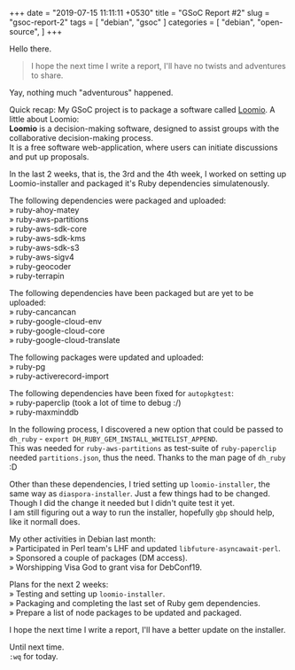 +++
date = "2019-07-15 11:11:11 +0530"
title = "GSoC Report #2"
slug = "gsoc-report-2"
tags = [
    "debian",
    "gsoc"
]
categories = [
    "debian",
    "open-source",
]
+++

Hello there.

> I hope the next time I write a report, I'll have no twists and adventures to share.  

Yay, nothing much "adventurous" happened.  

Quick recap: My GSoC project is to package a software called
[Loomio](https://github.com/loomio/loomio/).
A little about Loomio:  
**Loomio** is a decision-making software, designed to assist groups with the
collaborative decision-making process.  
It is a free software web-application, where users can initiate discussions and
put up proposals.  

In the last 2 weeks, that is, the 3rd and the 4th week, I worked on setting up
Loomio-installer and packaged it's Ruby dependencies simulatenously.  

The following dependencies were packaged and uploaded:  
» ruby-ahoy-matey  
» ruby-aws-partitions  
» ruby-aws-sdk-core  
» ruby-aws-sdk-kms  
» ruby-aws-sdk-s3  
» ruby-aws-sigv4  
» ruby-geocoder  
» ruby-terrapin  

The following dependencies have been packaged but are yet to be uploaded:  
» ruby-cancancan  
» ruby-google-cloud-env  
» ruby-google-cloud-core  
» ruby-google-cloud-translate  

The following packages were updated and uploaded:  
» ruby-pg  
» ruby-activerecord-import  

The following dependencies have been fixed for `autopkgtest`:  
» ruby-paperclip (took a lot of time to debug :/)  
» ruby-maxminddb  

In the following process, I discovered a new option that could be passed to
`dh_ruby` - `export DH_RUBY_GEM_INSTALL_WHITELIST_APPEND`.  
This was needed for `ruby-aws-partitions` as test-suite of `ruby-paperclip`
needed `partitions.json`, thus the need. Thanks to the man page of `dh_ruby` :D  

Other than these dependencies, I tried setting up `loomio-installer`, the same
way as `diaspora-installer`. Just a few things had to be changed.  
Though I did the change it needed but I didn't quite test it yet.  
I am still figuring out a way to run the installer, hopefully `gbp` should help,
like it normall does.  

My other activities in Debian last month:  
» Participated in Perl team's LHF and updated `libfuture-asyncawait-perl`.  
» Sponsored a couple of packages (DM access).  
» Worshipping Visa God to grant visa for DebConf19.  

Plans for the next 2 weeks:  
» Testing and setting up `loomio-installer`.  
» Packaging and completing the last set of Ruby gem dependencies.  
» Prepare a list of node packages to be updated and packaged.  

I hope the next time I write a report, I'll have a better update on the
installer.  

Until next time.  
`:wq` for today.
